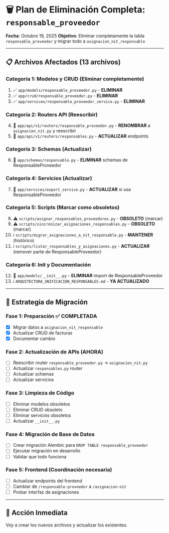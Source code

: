 # 🗑️ Plan de Eliminación Completa: `responsable_proveedor`

**Fecha**: Octubre 19, 2025
**Objetivo**: Eliminar completamente la tabla `responsable_proveedor` y migrar todo a `asignacion_nit_responsable`

---

## 📋 Archivos Afectados (13 archivos)

### **Categoría 1: Modelos y CRUD** (Eliminar completamente)
1. ✅ `app/models/responsable_proveedor.py` - **ELIMINAR**
2. ✅ `app/crud/responsable_proveedor.py` - **ELIMINAR**
3. ✅ `app/services/responsable_proveedor_service.py` - **ELIMINAR**

### **Categoría 2: Routers API** (Reescribir)
4. 🔄 `app/api/v1/routers/responsable_proveedor.py` - **RENOMBRAR** a `asignacion_nit.py` y reescribir
5. 🔄 `app/api/v1/routers/responsables.py` - **ACTUALIZAR** endpoints

### **Categoría 3: Schemas** (Actualizar)
6. 🔄 `app/schemas/responsable.py` - **ELIMINAR** schemas de ResponsableProveedor

### **Categoría 4: Servicios** (Actualizar)
7. 🔄 `app/services/export_service.py` - **ACTUALIZAR** si usa ResponsableProveedor

### **Categoría 5: Scripts** (Marcar como obsoletos)
8. ⚠️ `scripts/asignar_responsables_proveedores.py` - **OBSOLETO** (marcar)
9. ⚠️ `scripts/sincronizar_asignaciones_responsables.py` - **OBSOLETO** (marcar)
10. ℹ️ `scripts/migrar_asignaciones_a_nit_responsable.py` - **MANTENER** (histórico)
11. ℹ️ `scripts/listar_responsables_y_asignaciones.py` - **ACTUALIZAR** (remover parte de ResponsableProveedor)

### **Categoría 6: Init y Documentación**
12. 🔄 `app/models/__init__.py` - **ELIMINAR** import de ResponsableProveedor
13. ℹ️ `ARQUITECTURA_UNIFICACION_RESPONSABLES.md` - **YA ACTUALIZADO**

---

## 🎯 Estrategia de Migración

### **Fase 1: Preparación** ✅ COMPLETADA
- [x] Migrar datos a `asignacion_nit_responsable`
- [x] Actualizar CRUD de facturas
- [x] Documentar cambio

### **Fase 2: Actualización de APIs** (AHORA)
- [ ] Reescribir router `responsable_proveedor.py` → `asignacion_nit.py`
- [ ] Actualizar `responsables.py` router
- [ ] Actualizar schemas
- [ ] Actualizar servicios

### **Fase 3: Limpieza de Código**
- [ ] Eliminar modelos obsoletos
- [ ] Eliminar CRUD obsoleto
- [ ] Eliminar servicios obsoletos
- [ ] Actualizar `__init__.py`

### **Fase 4: Migración de Base de Datos**
- [ ] Crear migración Alembic para `DROP TABLE responsable_proveedor`
- [ ] Ejecutar migración en desarrollo
- [ ] Validar que todo funciona

### **Fase 5: Frontend** (Coordinación necesaria)
- [ ] Actualizar endpoints del frontend
- [ ] Cambiar de `/responsable-proveedor` a `/asignacion-nit`
- [ ] Probar interfaz de asignaciones

---

## 🚀 Acción Inmediata

Voy a crear los nuevos archivos y actualizar los existentes.

